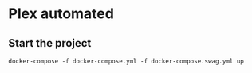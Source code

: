 # Plex automated

## Start the project
```docker-compose -f docker-compose.yml -f docker-compose.swag.yml up```
